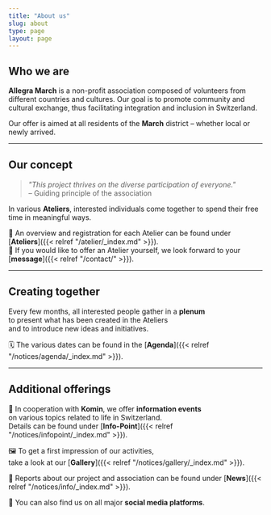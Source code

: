```yaml
---
title: "About us"
slug: about
type: page
layout: page
---
```


## Who we are

**Allegra March** is a non-profit association composed of volunteers from different countries and cultures. Our goal is to promote community and cultural exchange, thus facilitating integration and inclusion in Switzerland.

Our offer is aimed at all residents of the **March** district – whether local or newly arrived.

---

## Our concept

> _"This project thrives on the diverse participation of everyone."_  
> – Guiding principle of the association

In various **Ateliers**, interested individuals come together to spend their free time in meaningful ways.

🧵 An overview and registration for each Atelier can be found under [**Ateliers**]({{< relref "/atelier/_index.md" >}}).  
🤝 If you would like to offer an Atelier yourself, we look forward to your [**message**]({{< relref "/contact/" >}}).

---

## Creating together

Every few months, all interested people gather in a **plenum**  
to present what has been created in the Ateliers  
and to introduce new ideas and initiatives.

🗓 The various dates can be found in the [**Agenda**]({{< relref "/notices/agenda/_index.md" >}}).

---

## Additional offerings

📌 In cooperation with **Komin**, we offer **information events**  
on various topics related to life in Switzerland.  
Details can be found under [**Info-Point**]({{< relref "/notices/infopoint/_index.md" >}}).

🖼 To get a first impression of our activities,  
take a look at our [**Gallery**]({{< relref "/notices/gallery/_index.md" >}}).

📰 Reports about our project and association can be found under [**News**]({{< relref "/notices/info/_index.md" >}}).

📱 You can also find us on all major **social media platforms**.

